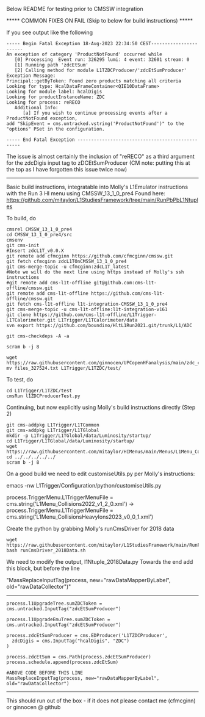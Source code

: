Below README for testing prior to CMSSW integration


***** COMMON FIXES ON FAIL (Skip to below for build instructions) *****

If you see output like the following
```
----- Begin Fatal Exception 18-Aug-2023 22:34:50 CEST-----------------------
An exception of category 'ProductNotFound' occurred while
   [0] Processing  Event run: 326295 lumi: 4 event: 32601 stream: 0
   [1] Running path 'zdcEtSum'
   [2] Calling method for module L1TZDCProducer/'zdcEtSumProducer'
Exception Message:
Principal::getByToken: Found zero products matching all criteria
Looking for type: HcalDataFrameContainer<QIE10DataFrame>
Looking for module label: hcalDigis
Looking for productInstanceName: ZDC
Looking for process: reRECO
   Additional Info:
      [a] If you wish to continue processing events after a ProductNotFound exception,
add "SkipEvent = cms.untracked.vstring('ProductNotFound')" to the "options" PSet in the configuration.

----- End Fatal Exception -------------------------------------------------
```

The issue is almost certainly the inclusion of "reRECO" as a third argument for the zdcDigis input tag to zDCEtSumProducer (CM note: putting this at the top as I have forgotten this issue twice now)

***********************************************************************


Basic build instructions, integratable into Molly's L1Emulator instructions with the Run 3 HI menu using CMSSW_13_1_0_pre4 Found here: \
https://github.com/mitaylor/L1StudiesFramework/tree/main/RunPbPbL1Ntuples

To build, do
```
cmsrel CMSSW_13_1_0_pre4
cd CMSSW_13_1_0_pre4/src
cmsenv
git cms-init
#Insert zdcL1T_v0.0.X
git remote add cfmcginn https://github.com/cfmcginn/cmssw.git
git fetch cfmcginn zdcL1TOnCMSSW_13_1_0_pre4
git cms-merge-topic -u cfmcginn:zdcL1T_latest
#Note we will do the next line using https instead of Molly's ssh instructions
#git remote add cms-l1t-offline git@github.com:cms-l1t-offline/cmssw.git
git remote add cms-l1t-offline https://github.com/cms-l1t-offline/cmssw.git
git fetch cms-l1t-offline l1t-integration-CMSSW_13_1_0_pre4
git cms-merge-topic -u cms-l1t-offline:l1t-integration-v161
git clone https://github.com/cms-l1t-offline/L1Trigger-L1TCalorimeter.git L1Trigger/L1TCalorimeter/data
svn export https://github.com/boundino/HltL1Run2021.git/trunk/L1/ADC

git cms-checkdeps -A -a

scram b -j 8

wget https://raw.githubusercontent.com/ginnocen/UPCopenHFanalysis/main/zdc_calibration/newZDCAnalyzer/test/files_327524.txt
mv files_327524.txt L1Trigger/L1TZDC/test/
```

To test, do
```
cd L1Trigger/L1TZDC/test
cmsRun l1ZDCProducerTest.py
```

Continuing, but now explicitly using Molly's build instructions directly (Step 2)

```
git cms-addpkg L1Trigger/L1TCommon
git cms-addpkg L1Trigger/L1TGlobal
mkdir -p L1Trigger/L1TGlobal/data/Luminosity/startup/
cd L1Trigger/L1TGlobal/data/Luminosity/startup/
wget https://raw.githubusercontent.com/mitaylor/HIMenus/main/Menus/L1Menu_CollisionsHeavyIons2023_v0_0_1.xml
cd ../../../../../
scram b -j 8
```
On a good build we need to edit customiseUtils.py per Molly's instructions:

emacs -nw L1Trigger/Configuration/python/customiseUtils.py

process.TriggerMenu.L1TriggerMenuFile = cms.string('L1Menu_Collisions2022_v1_2_0.xml') → process.TriggerMenu.L1TriggerMenuFile = cms.string('L1Menu_CollisionsHeavyIons2023_v0_0_1.xml')

Create the python by grabbing Molly's runCmsDriver for 2018 data
```
wget https://raw.githubusercontent.com/mitaylor/L1StudiesFramework/main/RunPbPbL1Ntuples/runCmsDriver_2018Data.sh
bash runCmsDriver_2018Data.sh
```

We need to modify the output, l1Ntuple_2018Data.py
Towards the end add this block, but before the line

"MassReplaceInputTag(process, new="rawDataMapperByLabel", old="rawDataCollector")"
****************************
```
process.l1UpgradeTree.sumZDCToken = cms.untracked.InputTag("zdcEtSumProducer")

process.l1UpgradeEmuTree.sumZDCToken = cms.untracked.InputTag("zdcEtSumProducer")

process.zdcEtSumProducer = cms.EDProducer('L1TZDCProducer',
  zdcDigis = cms.InputTag("hcalDigis", "ZDC")
)

process.zdcEtSum = cms.Path(process.zdcEtSumProducer)
process.schedule.append(process.zdcEtSum)

#ABOVE CODE BEFORE THIS LINE
MassReplaceInputTag(process, new="rawDataMapperByLabel", old="rawDataCollector")
```
****************************


This should run out of the box - if it does not please contact me (cfmcginn) or ginnocen @ github
